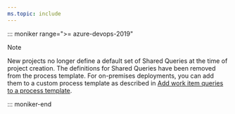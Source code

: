 ```yaml
---
ms.topic: include
---
```



::: moniker range=">= azure-devops-2019"

> [!NOTE]   
> New projects no longer define a default set of Shared Queries at the time of project creation. The definitions for Shared Queries have been removed from the process template. For on-premises deployments, you can add them to a custom process template as described in [Add work item queries to a process template](/azure/devops/reference/process-templates/add-work-item-queries-process-template).

::: moniker-end